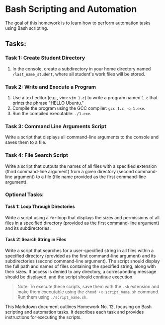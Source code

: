 # Bash Scripting and Automation

The goal of this homework is to learn how to perform automation tasks using Bash scripting.

## Tasks:

### Task 1: Create Student Directory

1. In the console, create a subdirectory in your home directory named `/last_name_student`, where all student's work files will be stored.

### Task 2: Write and Execute a Program

1. Use a text editor (e.g., vim: `vim 1.c`) to write a program named `1.c` that prints the phrase "HELLO Ubuntu."
2. Compile the program using the GCC compiler: `gcc 1.c -o 1.exe`.
3. Run the compiled executable: `./1.exe`.

### Task 3: Command Line Arguments Script

Write a script that displays all command-line arguments to the console and saves them to a file.

### Task 4: File Search Script

Write a script that outputs the names of all files with a specified extension (third command-line argument) from a given directory (second command-line argument) to a file (file name provided as the first command-line argument).

### Optional Tasks:

#### Task 1: Loop Through Directories

Write a script using a `for` loop that displays the sizes and permissions of all files in a specified directory (provided as the first command-line argument) and its subdirectories.

#### Task 2: Search String in Files

Write a script that searches for a user-specified string in all files within a specified directory (provided as the first command-line argument) and its subdirectories (second command-line argument). The script should display the full path and names of files containing the specified string, along with their sizes. If access is denied to any directory, a corresponding message should be displayed, and the script should continue execution.

> Note: To execute these scripts, save them with the `.sh` extension and make them executable using the `chmod +x script_name.sh` command. Run them using `./script_name.sh`.

This Markdown document outlines Homework No. 12, focusing on Bash scripting and automation tasks. It describes each task and provides instructions for executing the scripts.
